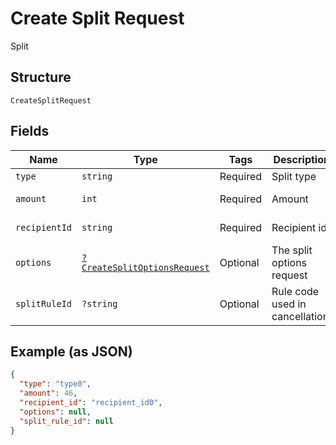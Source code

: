 
# Create Split Request

Split

## Structure

`CreateSplitRequest`

## Fields

| Name | Type | Tags | Description | Getter | Setter |
|  --- | --- | --- | --- | --- | --- |
| `type` | `string` | Required | Split type | getType(): string | setType(string type): void |
| `amount` | `int` | Required | Amount | getAmount(): int | setAmount(int amount): void |
| `recipientId` | `string` | Required | Recipient id | getRecipientId(): string | setRecipientId(string recipientId): void |
| `options` | [`?CreateSplitOptionsRequest`](/doc/models/create-split-options-request.md) | Optional | The split options request | getOptions(): ?CreateSplitOptionsRequest | setOptions(?CreateSplitOptionsRequest options): void |
| `splitRuleId` | `?string` | Optional | Rule code used in cancellation. | getSplitRuleId(): ?string | setSplitRuleId(?string splitRuleId): void |

## Example (as JSON)

```json
{
  "type": "type0",
  "amount": 46,
  "recipient_id": "recipient_id0",
  "options": null,
  "split_rule_id": null
}
```

